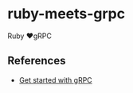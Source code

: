# ruby-meets-grpc
Ruby ❤️gRPC

## References
- [Get started with gRPC](https://grpc.io/docs/quickstart/)
